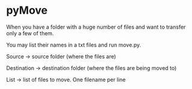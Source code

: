 # pyMove
When you have a folder with a huge number of files and want to transfer only a few of them.

You may list their names in a txt files and run move.py. 

Source       -> source folder (where the files are)

Destination  -> destination folder (where the files are being moved to)

List         -> list of files to move. One filename per line
